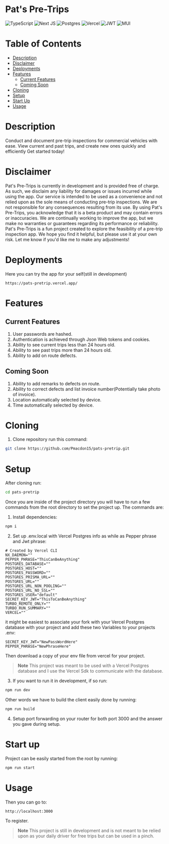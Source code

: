 # Pat's Pre-Trips
<img alt="TypeScript" src="https://ziadoua.github.io/m3-Markdown-Badges/badges/TypeScript/typescript2.svg"/> <img alt="Next JS" src="https://ziadoua.github.io/m3-Markdown-Badges/badges/NextJS/nextjs2.svg"/> <img alt="Postgres" src ="https://ziadoua.github.io/m3-Markdown-Badges/badges/PostgreSQL/postgresql1.svg"/> <img alt="Vercel" src="https://ziadoua.github.io/m3-Markdown-Badges/badges/Vercel/vercel2.svg"/> <img alt="JWT" src="https://ziadoua.github.io/m3-Markdown-Badges/badges/JWT/jwt2.svg"/> <img alt="MUI" src="https://img.shields.io/badge/MUI-007FFF.svg?style=for-the-badge&logo=MUI&logoColor=white"/>

# Table of Contents
- [Description](#Description)
- [Disclaimer](#Disclaimer)
- [Deployments](#Deployments)
- [Features](#Features)
  - [Current Features](#Current-Features) 
  - [Coming Soon](#Coming-Soon) 
- [Cloning](#Cloning)
- [Setup](#Setup)
- [Start Up](#Start-Up)
- [Usage](#Usage)

# Description
Conduct and document pre-trip inspections for commercial vehicles with ease. View current and past trips, and create new ones quickly and efficiently Get started today!

# Disclaimer
Pat's Pre-Trips is currently in development and is provided free of charge. As such, we disclaim any liability for damages or issues incurred while using the app. Our service is intended to be used as a convenience and not relied upon as the sole means of conducting pre-trip inspections. We are not responsible for any consequences resulting from its use.
By using Pat's Pre-Trips, you acknowledge that it is a beta product and may contain errors or inaccuracies. We are continually working to improve the app, but we make no warranties or guarantees regarding its performance or reliability.
Pat's Pre-Trips is a fun project created to explore the feasibility of a pre-trip inspection app. We hope you find it helpful, but please use it at your own risk.
Let me know if you'd like me to make any adjustments!
# Deployments
Here you can try the app for your self(still in development)
```https
https://pats-pretrip.vercel.app/
```

# Features
## Current Features
1. User passwords are hashed.
2. Authentication is achieved through Json Web tokens and cookies.
3. Ability to see current trips less than 24 hours old.
4. Ability to see past trips more than 24 hours old.
1. Ability to add on route defects.
## Coming Soon
1. Ability to add remarks to defects on route.
2. Ability to correct defects and list invoice number(Potentially take photo of invoice).
3. Location automatically selected by device.
4. Time automatically selected by device.


# Cloning
1. Clone repository run this command: 
```bash
git clone https://github.com/Pmacdon15/pats-pretrip.git
```

# Setup
After cloning run: 
```Bash
cd pats-pretrip
```

Once you are inside of the project directory you will have to run a few commands from the root directory to set the project up.
The commands are:
1. Install dependencies:
```Bash
npm i
```
2. Set up .env.local with Vercel Postgres info as while as Pepper phrase and Jwt phrase:
```env
# Created by Vercel CLI
NX_DAEMON=""
PEPPER_PHRASE="ThisCanBeAnything"
POSTGRES_DATABASE=""
POSTGRES_HOST=""
POSTGRES_PASSWORD=""
POSTGRES_PRISMA_URL=""
POSTGRES_URL=""
POSTGRES_URL_NON_POOLING=""
POSTGRES_URL_NO_SSL=""
POSTGRES_USER="default"
SECRET_KEY_JWT="ThisToCanBeAnything"
TURBO_REMOTE_ONLY=""
TURBO_RUN_SUMMARY=""
VERCEL=""
```
it might be easiest to associate your fork with your Vercel Postgres database with your project and add these two Variables to your projects .env:
```env
SECRET_KEY_JWT="NewPassWordHere"
PEPPER_PHRASE="NewPhraseHere"
```
Then download a copy of your env file from vercel for your project.
> **Note**
> This project was meant to be used with a Vercel Postgres database and I use the Vercel Sdk to communicate with the database.

3. If you want to run it in development, if so run:
```Bash
npm run dev
```

Other words we have to build the client easily done by running:
```Bash
npm run build
```

4. Setup port forwarding on your router for both port 3000 and the answer you gave during setup.

# Start up
Project can be easily started from the root by running:
```Bash
npm run start
```

# Usage
Then you can go to:
```http
http://localhost:3000
```
To register.

> **Note**
> This project is still in development and is not meant to be relied upon as your daily driver for free trips but can be used in a pinch.
